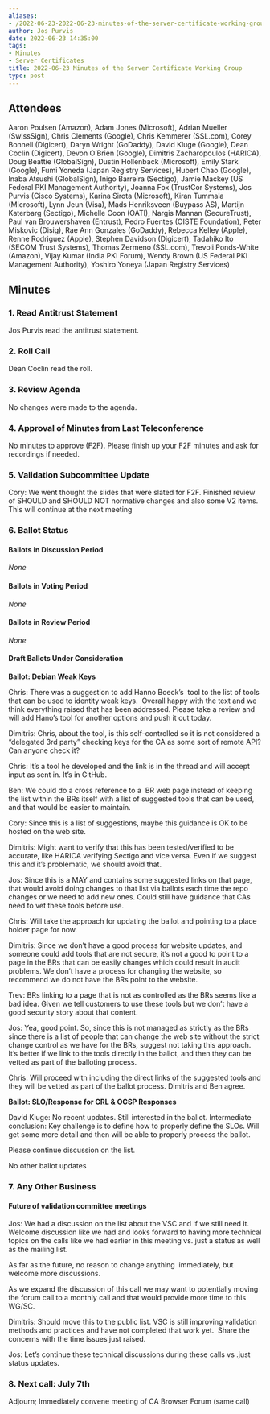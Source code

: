```yaml
---
aliases:
- /2022-06-23-2022-06-23-minutes-of-the-server-certificate-working-group/
author: Jos Purvis
date: 2022-06-23 14:35:00
tags:
- Minutes
- Server Certificates
title: 2022-06-23 Minutes of the Server Certificate Working Group
type: post
---
```


## Attendees 

Aaron Poulsen (Amazon), Adam Jones (Microsoft), Adrian Mueller (SwissSign), Chris Clements (Google), Chris Kemmerer (SSL.com), Corey Bonnell (Digicert), Daryn Wright (GoDaddy), David Kluge (Google), Dean Coclin (Digicert), Devon O’Brien (Google), Dimitris Zacharopoulos (HARICA), Doug Beattie (GlobalSign), Dustin Hollenback (Microsoft), Emily Stark (Google), Fumi Yoneda (Japan Registry Services), Hubert Chao (Google), Inaba Atsushi (GlobalSign), Inigo Barreira (Sectigo), Jamie Mackey (US Federal PKI Management Authority), Joanna Fox (TrustCor Systems), Jos Purvis (Cisco Systems), Karina Sirota (Microsoft), Kiran Tummala (Microsoft), Lynn Jeun (Visa), Mads Henriksveen (Buypass AS), Martijn Katerbarg (Sectigo), Michelle Coon (OATI), Nargis Mannan (SecureTrust), Paul van Brouwershaven (Entrust), Pedro Fuentes (OISTE Foundation), Peter Miskovic (Disig), Rae Ann Gonzales (GoDaddy), Rebecca Kelley (Apple), Renne Rodriguez (Apple), Stephen Davidson (Digicert), Tadahiko Ito (SECOM Trust Systems), Thomas Zermeno (SSL.com), Trevoli Ponds-White (Amazon), Vijay Kumar (India PKI Forum), Wendy Brown (US Federal PKI Management Authority), Yoshiro Yoneya (Japan Registry Services)

## Minutes 

### 1. Read Antitrust Statement 

Jos Purvis read the antitrust statement.

### 2. Roll Call 

Dean Coclin read the roll.

### 3. Review Agenda 

No changes were made to the agenda.

### 4. Approval of Minutes from Last Teleconference 

No minutes to approve (F2F). Please finish up your F2F minutes and ask for recordings if needed.

### 5. Validation Subcommittee Update 

Cory: We went thought the slides that were slated for F2F. Finished review of SHOULD and SHOULD NOT normative changes and also some V2 items. This will continue at the next meeting

### 6. Ballot Status 

#### Ballots in Discussion Period 

_None_

#### Ballots in Voting Period 

_None_

#### Ballots in Review Period 

_None_

#### Draft Ballots Under Consideration 

**Ballot: Debian Weak Keys**

Chris: There was a suggestion to add Hanno Boeck’s  tool to the list of tools that can be used to identity weak keys.  Overall happy with the text and we think everything raised that has been addressed. Please take a review and will add Hano’s tool for another options and push it out today.

Dimitris: Chris, about the tool, is this self-controlled so it is not considered a “delegated 3rd party” checking keys for the CA as some sort of remote API? Can anyone check it?

Chris: It’s a tool he developed and the link is in the thread and will accept input as sent in. It’s in GitHub.

Ben: We could do a cross reference to a  BR web page instead of keeping the list within the BRs itself with a list of suggested tools that can be used, and that would be easier to maintain.

Cory: Since this is a list of suggestions, maybe this guidance is OK to be hosted on the web site.

Dimitris: Might want to verify that this has been tested/verified to be accurate, like HARICA verifying Sectigo and vice versa. Even if we suggest this and it’s problematic, we should avoid that.

Jos: Since this is a MAY and contains some suggested links on that page, that would avoid doing changes to that list via ballots each time the repo changes or we need to add new ones. Could still have guidance that CAs need to vet these tools before use.

Chris: Will take the approach for updating the ballot and pointing to a place holder page for now.

Dimitris: Since we don’t have a good process for website updates, and someone could add tools that are not secure, it’s not a good to point to a page in the BRs that can be easily changes which could result in audit problems. We don’t have a process for changing the website, so recommend we do not have the BRs point to the website.

Trev: BRs linking to a page that is not as controlled as the BRs seems like a bad idea. Given we tell customers to use these tools but we don’t have a good security story about that content.

Jos: Yea, good point. So, since this is not managed as strictly as the BRs since there is a list of people that can change the web site without the strict change control as we have for the BRs, suggest not taking this approach. It’s better if we link to the tools directly in the ballot, and then they can be vetted as part of the balloting process.

Chris: Will proceed with including the direct links of the suggested tools and they will be vetted as part of the ballot process. Dimitris and Ben agree.

**Ballot: SLO/Response for CRL & OCSP Responses**

David Kluge: No recent updates. Still interested in the ballot. Intermediate conclusion: Key challenge is to define how to properly define the SLOs. Will get some more detail and then will be able to properly process the ballot.

Please continue discussion on the list.

No other ballot updates

### 7. Any Other Business 

#### Future of validation committee meetings 

Jos: We had a discussion on the list about the VSC and if we still need it. Welcome discussion like we had and looks forward to having more technical topics on the calls like we had earlier in this meeting vs. just a status as well as the mailing list.

As far as the future, no reason to change anything  immediately, but welcome more discussions.

As we expand the discussion of this call we may want to potentially moving the forum call to a monthly call and that would provide more time to this WG/SC.

Dimitris: Should move this to the public list. VSC is still improving validation methods and practices and have not completed that work yet.  Share the concerns with the time issues just raised.

Jos: Let’s continue these technical discussions during these calls vs .just status updates.

### 8. Next call: July 7th 

Adjourn; Immediately convene meeting of CA Browser Forum (same call)